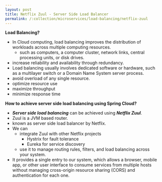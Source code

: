 ```yaml
---
layout: post
title: Netflix Zuul - Server Side Load Balancer
permalink: /:collection/microservices/load-balancing/netflix-zuul
---
```


**Load Balancing?**  
- In Cloud computing, load balancing improves the distribution of workloads across multiple computing resources.
  - such as computers, a computer cluster, network links, central processing units, or disk drives.
- increase reliability and availability through redundancy.
- Load balancing usually involves dedicated software or hardware, such as a multilayer switch or a Domain Name System server process.
- avoid overload of any single resource.
- optimize resource use
- maximize throughput
- minimize response time

**How to achieve server side load balancing using Spring Cloud?**  
- ***Server side load balancing*** can be achieved using ***Netflix Zuul***.
- Zuul is a JVM based router.
- known as server side load balancer by Netflix.
- We can
  - integrate Zuul with other Netflix projects
    - Hystrix for fault tolerance 
    - Eureka for service discovery
  - use it to manage routing rules, filters, and load balancing across your system.
- It provides a single entry to our system, which allows a browser, mobile app, or other user interface to consume services from multiple hosts without managing cross-origin resource sharing (CORS) and authentication for each one.
